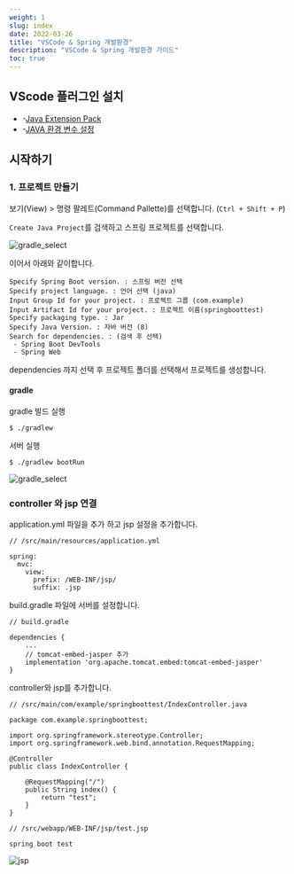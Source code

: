 ```yaml
---
weight: 1
slug: index
date: 2022-03-26
title: "VSCode & Spring 개발환경"
description: "VSCode & Spring 개발환경 가이드"
toc: true
---
```


## VScode 플러그인 설치

- -[Java Extension Pack](/docs/etc/etc/vscode/#java)
- -[JAVA 환경 변수 설정](/docs/infra/os/window/#java)


## 시작하기

### 1. 프로젝트 만들기

보기(View) > 명령 팔레트(Command Pallette)를 선택합니다. (`Ctrl + Shift + P`)

`Create Java Project`를 검색하고 스프링 프로젝트를 선택합니다.

![gradle_select](/docs/back/spring/boot/vscodesetting/gradle_select.png)

이어서 아래와 같이합니다.

```
Specify Spring Boot version. : 스프링 버전 선택
Specify project language. : 언어 선택 (java)
Input Group Id for your project. : 프로젝트 그룹 (com.example)
Input Artifact Id for your project. : 프로젝트 이름(springboottest)
Specify packaging type. : Jar
Specify Java Version. : 자바 버전 (8)
Search for dependencies. : (검색 후 선택)
 - Spring Boot DevTools
 - Spring Web
```
dependencies 까지 선택 후 프로젝트 폴더를 선택해서 프로젝트를 생성합니다.


#### gradle

gradle 빌드 실행
```
$ ./gradlew 
```

서버 실행
```
$ ./gradlew bootRun
```
![gradle_select](/docs/back/spring/boot/vscodesetting/start.png)


### controller 와 jsp 연결

application.yml 파일을 추가 하고 jsp 설정을 추가합니다.
```
// /src/main/resources/application.yml

spring:
  mvc:
    view:
      prefix: /WEB-INF/jsp/
      suffix: .jsp
```

build.gradle 파일에 서버를 설정합니다.
```
// build.gradle

dependencies {
    ...
    // tomcat-embed-jasper 추가
	implementation 'org.apache.tomcat.embed:tomcat-embed-jasper'
}

```

controller와 jsp를 추가합니다.
```
// /src/main/com/example/springboottest/IndexController.java

package com.example.springboottest;

import org.springframework.stereotype.Controller;
import org.springframework.web.bind.annotation.RequestMapping;

@Controller
public class IndexController {

    @RequestMapping("/") 
    public String index() {
        return "test";
    }
}
```

```
// /src/webapp/WEB-INF/jsp/test.jsp

spring boot test
```
![jsp](/docs/back/spring/boot/vscodesetting/jsp.png)